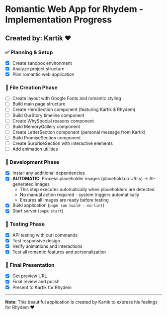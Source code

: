# Romantic Web App for Rhydem - Implementation Progress

## Created by: Kartik ❤️

### ✅ Planning & Setup
- [x] Create sandbox environment
- [x] Analyze project structure
- [x] Plan romantic web application

### 📝 File Creation Phase
- [ ] Create layout with Google Fonts and romantic styling
- [ ] Build main page structure
- [ ] Create HeroSection component (featuring Kartik & Rhydem)
- [ ] Build OurStory timeline component
- [ ] Create WhySpecial reasons component
- [ ] Build MemoryGallery component
- [ ] Create LetterSection component (personal message from Kartik)
- [ ] Build PromiseSection component
- [ ] Create SurpriseSection with interactive elements
- [ ] Add animation utilities

### 🔧 Development Phase
- [x] Install any additional dependencies
- [x] **AUTOMATIC**: Process placeholder images (placehold.co URLs) → AI-generated images
  - This step executes automatically when placeholders are detected
  - No manual action required - system triggers automatically
  - Ensures all images are ready before testing
- [x] Build application (`pnpm run build --no-lint`)
- [x] Start server (`pnpm start`)

### 🧪 Testing Phase
- [x] API testing with curl commands
- [x] Test responsive design
- [x] Verify animations and interactions
- [x] Test all romantic features and personalization

### 🎉 Final Presentation
- [x] Get preview URL
- [x] Final review and polish
- [x] Present to Kartik for Rhydem

---
**Note**: This beautiful application is created by Kartik to express his feelings for Rhydem ❤️